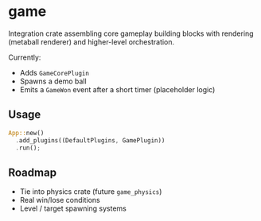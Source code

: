 # game

Integration crate assembling core gameplay building blocks with rendering (metaball renderer) and higher-level orchestration.

Currently:
- Adds `GameCorePlugin`
- Spawns a demo ball
- Emits a `GameWon` event after a short timer (placeholder logic)

## Usage
```rust
App::new()
  .add_plugins((DefaultPlugins, GamePlugin))
  .run();
```

## Roadmap
- Tie into physics crate (future `game_physics`)
- Real win/lose conditions
- Level / target spawning systems
